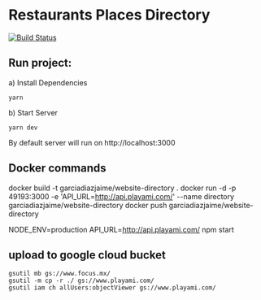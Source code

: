 # Restaurants Places Directory

[![Build Status](https://travis-ci.org/garciadiazjaime/website-directory.svg)](https://travis-ci.org/garciadiazjaime/website-directory)

## Run project:
a) Install Dependencies

`yarn`

b) Start Server

`yarn dev`

By default server will run on http://localhost:3000


## Docker commands
docker build -t garciadiazjaime/website-directory .
docker run -d -p 49193:3000 -e 'API_URL=http://api.playami.com/' --name directory garciadiazjaime/website-directory
docker push garciadiazjaime/website-directory

NODE_ENV=production API_URL=http://api.playami.com/ npm start

## upload to google cloud bucket

```
gsutil mb gs://www.focus.mx/
gsutil -m cp -r ./ gs://www.playami.com/
gsutil iam ch allUsers:objectViewer gs://www.playami.com/
```
